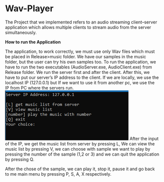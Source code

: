 # Wav-Player

  The Project that we implemented refers to an audio streaming client–server application 
which allows multiple clients to stream audio from the server simultaneously. 


<b>How to run the Application</b>

  The application, to work correctly, we must use only Wav files which must be placed in Release>music folder. 
We have our samples in the music folder, but the user can try his own samples too.
To run the application, we have to run the two executables (AudioServer.exe, AudioClient.exe) from Release folder. 
We run the server first and after the client. After this, we have to put our server’s IP address to the client. 
If we are locally, we use the localhost IP (127.0.0.1) but If we want to use it from another pc, we use the IP from PC where the servers run.
![alt text](https://github.com/angeloskaps/Wav-Player/blob/26724c9cf9481d3255e9eb826605fcba7f76b0e3/client1.png)
  After the input of the IP, we get the music list from server by pressing L,
We can view the music list by pressing V, we can choose with sample we want to play by pressing the number of the sample (1,2 or 3) 
and we can quit the application by pressing Q.

After the chose of the sample, we can play it, stop it, pause it and go back to me main menu by pressing P, S, A, X respectively.

